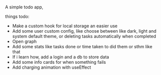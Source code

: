 A simple todo app,

things todo:
- Make a custom hook for local storage an easier use
- Add some user custom config, like choose between like dark, light and system default theme, or deleting tasks automatically when completed
- Open graph
- Add some stats like tasks done or time taken to did them or sthm like that
- If i learn how, add a login and a db to store data
- Add some info cards for when something fails
- Add charging animation with useEffect
